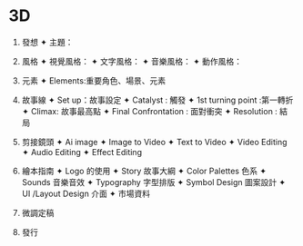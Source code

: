 # 3D
1. 發想
✦ 主題：

2. 風格
✦ 視覺風格：
✦ 文字風格：
✦ 音樂風格：
✦ 動作風格：

3. 元素
✦ Elements:重要角色、場景、元素

4. 故事線
✦ Set up：故事設定
✦ Catalyst : 觸發
✦ 1st turning point :第一轉折
✦ Climax: 故事最高點
✦ Final Confrontation : 面對衝突
✦ Resolution : 結局

5. 剪接鏡頭
✦ Ai image
✦ Image to Video 
✦ Text to Video
✦ Video Editing
✦ Audio Editing
✦ Effect Editing

7. 繪本指南
✦ Logo 的使用
✦ Story 故事大綱
✦ Color Palettes 色系
✦ Sounds 音樂音效
✦ Typography 字型排版
✦ Symbol Design 圖案設計
✦ UI /Layout  Design 介面
✦ 市場資料

8. 微調定稿

9. 發行
